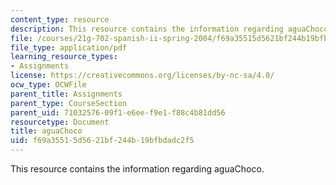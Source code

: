 ```yaml
---
content_type: resource
description: This resource contains the information regarding aguaChoco.
file: /courses/21g-702-spanish-ii-spring-2004/f69a35515d5621bf244b19bfbdadc2f5_MIT21G_702S04_agua.pdf
file_type: application/pdf
learning_resource_types:
- Assignments
license: https://creativecommons.org/licenses/by-nc-sa/4.0/
ocw_type: OCWFile
parent_title: Assignments
parent_type: CourseSection
parent_uid: 71032576-09f1-e6ee-f9e1-f88c4b81dd56
resourcetype: Document
title: aguaChoco
uid: f69a3551-5d56-21bf-244b-19bfbdadc2f5
---
```

This resource contains the information regarding aguaChoco.